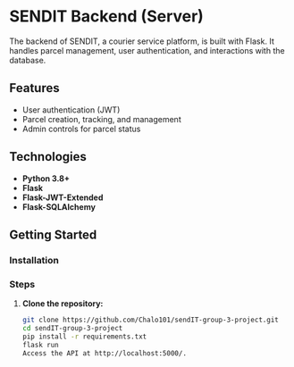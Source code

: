 # SENDIT Backend (Server)

The backend of SENDIT, a courier service platform, is built with Flask. It handles parcel management, user authentication, and interactions with the database.

## Features
- User authentication (JWT)
- Parcel creation, tracking, and management
- Admin controls for parcel status

## Technologies
- **Python 3.8+**
- **Flask**
- **Flask-JWT-Extended**
- **Flask-SQLAlchemy**

## Getting Started

### Installation
### Steps
1. **Clone the repository:**
   ```bash
   git clone https://github.com/Chalo101/sendIT-group-3-project.git
   cd sendIT-group-3-project
   pip install -r requirements.txt
   flask run
   Access the API at http://localhost:5000/.


